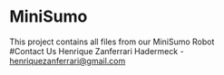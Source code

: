 # MiniSumo
This project contains all files from our MiniSumo Robot
<br/>
#Contact Us
Henrique Zanferrari Hadermeck - henriquezanferrari@gmail.com

